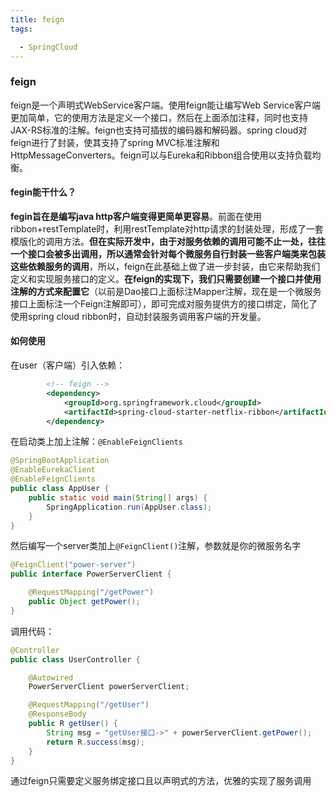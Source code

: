 ```yaml
---
title: feign
tags:

  - SpringCloud
---
```




### feign

feign是一个声明式WebService客户端。使用feign能让编写Web Service客户端更加简单，它的使用方法是定义一个接口，然后在上面添加注释，同时也支持JAX-RS标准的注解。feign也支持可插拔的编码器和解码器。spring cloud对feign进行了封装，使其支持了spring MVC标准注解和HttpMessageConverters。feign可以与Eureka和Ribbon组合使用以支持负载均衡。



#### fegin能干什么？

**fegin旨在是编写java http客户端变得更简单更容易**。前面在使用ribbon+restTemplate时，利用restTemplate对http请求的封装处理，形成了一套模版化的调用方法。**但在实际开发中，由于对服务依赖的调用可能不止一处，往往一个接口会被多出调用，所以通常会针对每个微服务自行封装一些客户端类来包装这些依赖服务的调用**，所以，feign在此基础上做了进一步封装，由它来帮助我们定义和实现服务接口的定义。**在feign的实现下，我们只需要创建一个接口并使用注解的方式来配置它**（以前是Dao接口上面标注Mapper注解，现在是一个微服务接口上面标注一个Feign注解即可），即可完成对服务提供方的接口绑定，简化了使用spring cloud ribbon时，自动封装服务调用客户端的开发量。



#### 如何使用

在user（客户端）引入依赖：

```xml
        <!-- feign -->
        <dependency>
            <groupId>org.springframework.cloud</groupId>
            <artifactId>spring-cloud-starter-netflix-ribbon</artifactId>
        </dependency>
```

在启动类上加上注解：`@EnableFeignClients`

```java
@SpringBootApplication
@EnableEurekaClient
@EnableFeignClients
public class AppUser {
    public static void main(String[] args) {
        SpringApplication.run(AppUser.class);
    }
}
```

然后编写一个server类加上`@FeignClient()`注解，参数就是你的微服务名字

```java
@FeignClient("power-server")
public interface PowerServerClient {

    @RequestMapping("/getPower")
    public Object getPower();
}
```

调用代码：

```java
@Controller
public class UserController {

    @Autowired
    PowerServerClient powerServerClient;

    @RequestMapping("/getUser")
    @ResponseBody
    public R getUser() {
        String msg = "getUser接口->" + powerServerClient.getPower();
        return R.success(msg);
    }
}
```

通过feign只需要定义服务绑定接口且以声明式的方法，优雅的实现了服务调用